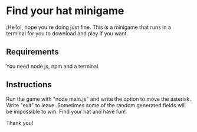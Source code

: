 # Find your hat minigame

¡Hello!, hope you're doing just fine.
This is a minigame that runs in a terminal for you to download and play if you want.

## Requirements

You need node.js, npm and a terminal.

## Instructions

Run the game with "node main.js" and write the option to move the asterisk. Write "exit" to leave.
Sometimes some of the random generated fields will be impossible to win.
Find your hat and have fun!

Thank you!